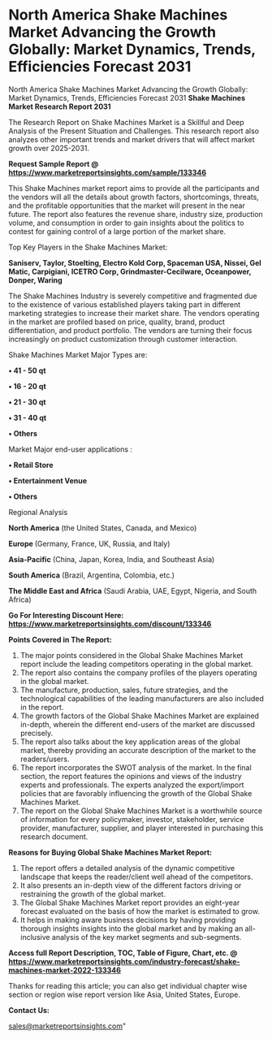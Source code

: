 # North America Shake Machines Market Advancing the Growth Globally: Market Dynamics, Trends, Efficiencies Forecast 2031
 North America Shake Machines Market Advancing the Growth Globally: Market Dynamics, Trends, Efficiencies Forecast 2031
<strong>Shake Machines Market Research Report 2031</strong>

The Research Report on Shake Machines Market is a Skillful and Deep Analysis of the Present Situation and Challenges. This research report also analyzes other important trends and market drivers that will affect market growth over 2025-2031.

<strong>Request Sample Report @ <a href=https://www.marketreportsinsights.com/sample/133346>https://www.marketreportsinsights.com/sample/133346</a></strong>

This Shake Machines market report aims to provide all the participants and the vendors will all the details about growth factors, shortcomings, threats, and the profitable opportunities that the market will present in the near future. The report also features the revenue share, industry size, production volume, and consumption in order to gain insights about the politics to contest for gaining control of a large portion of the market share.

Top Key Players in the Shake Machines Market:

<strong>Saniserv, Taylor, Stoelting, Electro Kold Corp, Spaceman USA, Nissei, Gel Matic, Carpigiani, ICETRO Corp, Grindmaster-Cecilware, Oceanpower, Donper, Waring</strong>

The Shake Machines Industry is severely competitive and fragmented due to the existence of various established players taking part in different marketing strategies to increase their market share. The vendors operating in the market are profiled based on price, quality, brand, product differentiation, and product portfolio. The vendors are turning their focus increasingly on product customization through customer interaction.

Shake Machines Market Major Types are:

<strong>• 41 - 50 qt

• 16 - 20 qt

• 21 - 30 qt

• 31 - 40 qt

• Others</strong>

Market Major end-user applications :

<strong>• Retail Store

• Entertainment Venue

• Others</strong>

Regional Analysis

</u><strong><b>North America</b></strong> (the United States, Canada, and Mexico)

<strong><b>Europe </b></strong>(Germany, France, UK, Russia, and Italy)

<strong><b>Asia-Pacific</b></strong> (China, Japan, Korea, India, and Southeast Asia)

<strong><b>South America</b></strong> (Brazil, Argentina, Colombia, etc.)

<strong><b>The Middle East and Africa</b></strong> (Saudi Arabia, UAE, Egypt, Nigeria, and South Africa)

<strong>Go For Interesting Discount Here: <a href=https://www.marketreportsinsights.com/discount/133346>https://www.marketreportsinsights.com/discount/133346</a></strong>

<strong>Points Covered in The Report:</strong>
<ol>
  <li>The major points considered in the Global Shake Machines Market report include the leading competitors operating in the global market.</li>
  <li>The report also contains the company profiles of the players operating in the global market.</li>
  <li>The manufacture, production, sales, future strategies, and the technological capabilities of the leading manufacturers are also included in the report.</li>
  <li>The growth factors of the Global Shake Machines Market are explained in-depth, wherein the different end-users of the market are discussed precisely.</li>
  <li>The report also talks about the key application areas of the global market, thereby providing an accurate description of the market to the readers/users.</li>
  <li>The report incorporates the SWOT analysis of the market. In the final section, the report features the opinions and views of the industry experts and professionals. The experts analyzed the export/import policies that are favorably influencing the growth of the Global Shake Machines Market.</li>
  <li>The report on the Global Shake Machines Market is a worthwhile source of information for every policymaker, investor, stakeholder, service provider, manufacturer, supplier, and player interested in purchasing this research document.</li>
</ol>
<strong>Reasons for Buying Global Shake Machines Market Report:</strong>

<ol>
  <li>The report offers a detailed analysis of the dynamic competitive landscape that keeps the reader/client well ahead of the competitors.</li>
  <li>It also presents an in-depth view of the different factors driving or restraining the growth of the global market.</li>
  <li>The Global Shake Machines Market report provides an eight-year forecast evaluated on the basis of how the market is estimated to grow.</li>
  <li>It helps in making aware business decisions by having providing thorough insights insights into the global market and by making an all-inclusive analysis of the key market segments and sub-segments.</li>
</ol>
<strong>Access full Report Description, TOC, Table of Figure, Chart, etc. @ <a href=https://www.marketreportsinsights.com/industry-forecast/shake-machines-market-2022-133346>https://www.marketreportsinsights.com/industry-forecast/shake-machines-market-2022-133346</a></strong>


Thanks for reading this article; you can also get individual chapter wise section or region wise report version like Asia, United States, Europe.

<strong>Contact Us:</strong>

sales@marketreportsinsights.com"
